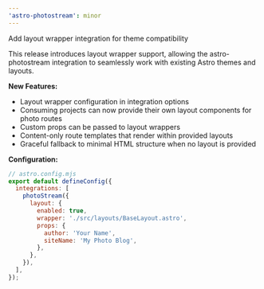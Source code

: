 ```yaml
---
'astro-photostream': minor
---
```


Add layout wrapper integration for theme compatibility

This release introduces layout wrapper support, allowing the astro-photostream integration to seamlessly work with existing Astro themes and layouts.

**New Features:**

- Layout wrapper configuration in integration options
- Consuming projects can now provide their own layout components for photo routes
- Custom props can be passed to layout wrappers
- Content-only route templates that render within provided layouts
- Graceful fallback to minimal HTML structure when no layout is provided

**Configuration:**

```javascript
// astro.config.mjs
export default defineConfig({
  integrations: [
    photoStream({
      layout: {
        enabled: true,
        wrapper: './src/layouts/BaseLayout.astro',
        props: {
          author: 'Your Name',
          siteName: 'My Photo Blog',
        },
      },
    }),
  ],
});
```
